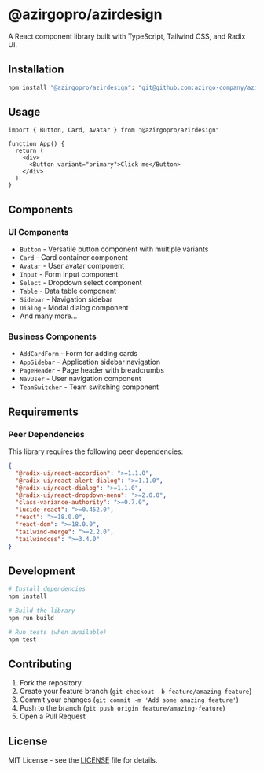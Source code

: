 # @azirgopro/azirdesign

A React component library built with TypeScript, Tailwind CSS, and Radix UI.

## Installation

```bash
npm install "@azirgopro/azirdesign": "git@github.com:azirgo-company/azirdesign.git"
```

## Usage

```tsx
import { Button, Card, Avatar } from "@azirgopro/azirdesign"

function App() {
  return (
    <div>
      <Button variant="primary">Click me</Button>
    </div>
  )
}
```

## Components

### UI Components

- `Button` - Versatile button component with multiple variants
- `Card` - Card container component
- `Avatar` - User avatar component
- `Input` - Form input component
- `Select` - Dropdown select component
- `Table` - Data table component
- `Sidebar` - Navigation sidebar
- `Dialog` - Modal dialog component
- And many more...

### Business Components

- `AddCardForm` - Form for adding cards
- `AppSidebar` - Application sidebar navigation
- `PageHeader` - Page header with breadcrumbs
- `NavUser` - User navigation component
- `TeamSwitcher` - Team switching component

## Requirements

### Peer Dependencies

This library requires the following peer dependencies:

```json
{
  "@radix-ui/react-accordion": ">=1.1.0",
  "@radix-ui/react-alert-dialog": ">=1.1.0",
  "@radix-ui/react-dialog": ">=1.1.0",
  "@radix-ui/react-dropdown-menu": ">=2.0.0",
  "class-variance-authority": ">=0.7.0",
  "lucide-react": ">=0.452.0",
  "react": ">=18.0.0",
  "react-dom": ">=18.0.0",
  "tailwind-merge": ">=2.2.0",
  "tailwindcss": ">=3.4.0"
}
```

## Development

```bash
# Install dependencies
npm install

# Build the library
npm run build

# Run tests (when available)
npm test
```

## Contributing

1. Fork the repository
2. Create your feature branch (`git checkout -b feature/amazing-feature`)
3. Commit your changes (`git commit -m 'Add some amazing feature'`)
4. Push to the branch (`git push origin feature/amazing-feature`)
5. Open a Pull Request

## License

MIT License - see the [LICENSE](LICENSE) file for details.
